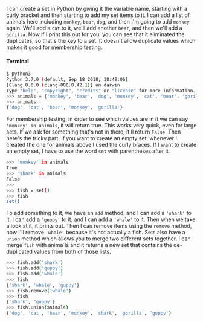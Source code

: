 I can create a set in Python by giving it the variable name, starting with a curly bracket and then starting to add my set items to it. I can add a list of animals here including `monkey`, `bear`, `dog`, and then I'm going to add `monkey` again. We'll add a `cat` to it, we'll add another `bear`, and then we'll add a `gorilla`. Now if I print this out for you, you can see that it eliminated the duplicates, so that's the key to a set. It doesn't allow duplicate values which makes it good for membership testing.

#### Terminal
```bash
$ python3
Python 3.7.0 (default, Sep 18 2018, 18:48:06) 
[Clang 8.0.0 (clang-800.0.42.1)] on darwin
Type "help", "copyright", "credits" or "license" for more information.
>>> animals = {'monkey', 'bear', 'dog', 'monkey', 'cat', 'bear', 'gorilla'}
>>> animals
{'dog', 'cat', 'bear', 'monkey', 'gorilla'}
```

For membership testing, in order to see which values are in it we can say `'monkey' in animals`, it will return true. This works very quick, even for large sets. If we ask for something that's not in there, it'll return `False`. Then here's the tricky part. If you want to create an empty set, whenever I created the one for animals above I used the curly braces. If I want to create an empty set, I have to use the word `set` with parentheses after it.

```bash
>>> 'monkey' in animals 
True
>>> 'shark' in animals
False
>>> 
>>> fish = set()
>>> fish
set()
```

To add something to it, we have an `add` method, and I can add a `'shark'` to it. I can add a `'guppy'` to it, and I can add a `'whale'` to it. Then when we take a look at it, it prints out. Then I can remove items using the `remove` method, now I'll remove `'whale'` because it's not actually a fish. Sets also have a `union` method which allows you to merge two different sets together. I can merge `fish` with anima`ls and it returns a new set that contains the de-duplicated values from both of those lists.

```bash
>>> fish.add('shark')
>>> fish.add('guppy')
>>> fish.add('whale')
>>> fish
{'shark', 'whale', 'guppy'}
>>> fish.remove('whale')
>>> fish
{'shark', 'guppy'}
>>> fish.union(animals)
{'dog', 'cat', 'bear', 'monkey', 'shark', 'gorilla', 'guppy'}
``` 
